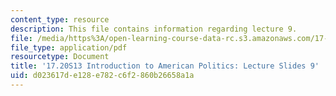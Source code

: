 ```yaml
---
content_type: resource
description: This file contains information regarding lecture 9.
file: /media/https%3A/open-learning-course-data-rc.s3.amazonaws.com/17-20-introduction-to-american-politics-spring-2013/d023617de128e782c6f2860b26658a1a_MIT17_20S13_Lecture9.pdf
file_type: application/pdf
resourcetype: Document
title: '17.20S13 Introduction to American Politics: Lecture Slides 9'
uid: d023617d-e128-e782-c6f2-860b26658a1a
---
```

